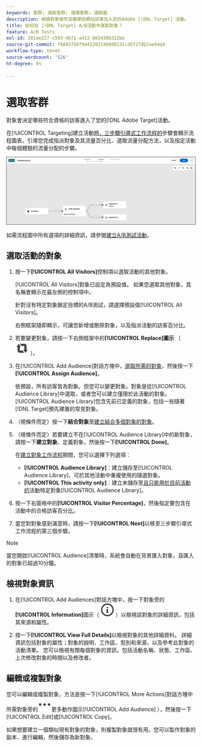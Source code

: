 ```yaml
---
keywords: 客群; 選取客群; 選擇客群; 選取器
description: 根據對象條件定義哪些網站訪客加入您的Adobe [!DNL Target] 活動。
title: 如何在 [!DNL Target] A/B活動中選取對象？
feature: A/B Tests
exl-id: 281ae227-c593-4b71-ad12-865430b332be
source-git-commit: f6845756f9d4220214b0d9131cd5f27db2ae94a9
workflow-type: tm+mt
source-wordcount: '526'
ht-degree: 8%

---
```


# 選取客群

對象會決定哪些符合資格的訪客進入了您的[!DNL Adobe Target]活動。

在[!UICONTROL Targeting]建立活動[時，三步驟引導式工作流程的](/help/main/c-activities/t-test-ab/t-test-create-ab/test-create-ab.md)步驟會顯示流程圖表，引導您完成指派對象及其流量百分比、選取流量分配方法，以及指定活動中每個體驗的流量分配的步驟。

![A/B 測試鎖定目標步驟](/help/main/c-activities/t-test-ab/t-test-create-ab/assets/ab_flow-new-ui.png)

如需流程圖中所有選項的詳細資訊，請參閱[建立A/B測試活動](/help/main/c-activities/t-test-ab/t-test-create-ab/test-create-ab.md)。

## 選取活動的對象

1. 按一下&#x200B;**[!UICONTROL All Visitors]**&#x200B;控制項以選取活動的其他對象。

   [!UICONTROL All Visitors]對象已設定為預設值。 如果您選取其他對象，其名稱會顯示在最左側的控制項中。

   針對沒有特定對象鎖定目標的A/B測試，請選擇預設值[!UICONTROL All Visitors]。

   右側框架隨即顯示，可讓您新增或刪除對象，以及指派活動的訪客百分比。

1. 若要變更對象，請按一下右側框架中的&#x200B;**[!UICONTROL Replace]圖示** （ ![取代圖示](/help/main/assets/icons/Retweet.svg) ）。

1. 在[!UICONTROL Add Audience]對話方塊中，[選取所需的對象](/help/main/c-activities/t-test-ab/t-test-create-ab/ab-audience.md)，然後按一下&#x200B;**[!UICONTROL Assign Audience]**。

   依預設，所有訪客皆為對象。但您可以變更對象。對象是從[!UICONTROL Audience Library]中選取，或者您可以建立僅限於此活動的對象。 [!UICONTROL Audience Library]包含先前已定義的對象，包括一些隨著[!DNL Target]預先建置的常見對象。

1. （視條件而定）按一下&#x200B;**結合對象**&#x200B;至[建立結合多個對象的對象](/help/main/c-target/combining-multiple-audiences.md)。

1. （視條件而定）若要建立不在[!UICONTROL Audience Library]中的新對象，請按一下&#x200B;**建立對象**、定義對象，然後按一下&#x200B;**[!UICONTROL Done]**。

   在[建立對象工作流程](/help/main/c-target/c-audiences/audiences.md)期間，您可以選擇下列選項：

   * **[!UICONTROL Audience Library]**：建立儲存至[!UICONTROL Audience Library]、可於其他活動中重複使用的隨選對象。
   * **[!UICONTROL This activity only]**：建立未儲存至[且只能用於目前活動的](/help/main/c-target/creating-activity-only-audience.md)活動特定對象[!UICONTROL Audience Library]。

1. 按一下右窗格中的&#x200B;**[!UICONTROL Visitor Percentage]**，然後指定要包含在活動中的合格訪客百分比。

1. 當您對對象感到滿意時，請按一下&#x200B;**[!UICONTROL Next]**&#x200B;以移至三步驟引導式工作流程的第三個步驟。

>[!NOTE]
>
>當您開啟[!UICONTROL Audience]清單時，系統會自動在背景匯入對象，且匯入的對象已超過10分鐘。

## 檢視對象資訊

1. 在[!UICONTROL Add Audiences]對話方塊中，按一下對象旁的&#x200B;**[!UICONTROL Information]**&#x200B;圖示（ ![資訊圖示](/help/main/assets/icons/InfoOutline.svg) ）以檢視該對象的詳細資訊，包括其來源和屬性。

1. 按一下&#x200B;**[!UICONTROL View Full Details]**&#x200B;以檢視對象的其他詳細資料。 詳細資訊包括對象的屬性；對象的說明、工作區、型別和來源，以及參考此對象的活動清單。 您可以檢視有關每個對象的資訊，包括活動名稱、狀態、工作區、上次修改對象的時間以及修改者。

## 編輯或複製對象

您可以編輯或複製對象，方法是按一下[!UICONTROL More Actions]對話方塊中所需對象旁的![圖示（](/help/main/assets/icons/More.svg)更多動作圖示[!UICONTROL Add Audience] ），然後按一下[!UICONTROL Edit]或[!UICONTROL Copy]。

如果想要建立一個類似現有對象的對象，則複製對象就很有用。您可以製作對象的副本、進行編輯，然後儲存為新對象。
